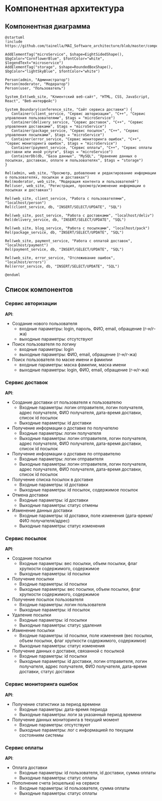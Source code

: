 # Компонентная архитектура
<!-- Состав и взаимосвязи компонентов системы между собой и внешними системами с указанием протоколов, ключевые технологии, используемые для реализации компонентов.
Диаграмма контейнеров C4 и текстовое описание. 
-->
## Компонентная диаграмма

```plantuml
@startuml
!include https://github.com/tainella/MAI_Software_architecture/blob/master/components.puml

AddElementTag("microService", $shape=EightSidedShape(), $bgColor="CornflowerBlue", $fontColor="white", $legendText="microservice")
AddElementTag("storage", $shape=RoundedBoxShape(), $bgColor="lightSkyBlue", $fontColor="white")

Person(admin, "Администратор")
Person(moderator, "Модератор")
Person(user, "Пользователь")

System_Ext(web_site, "Клиентский веб-сайт", "HTML, CSS, JavaScript, React", "Веб-интерфейс")

System_Boundary(conference_site, "Сайт сервиса доставки") {
   Container(client_service, "Сервис авторизации", "C++", "Сервис управления пользователями", $tags = "microService")    
   Container(delivery_service, "Сервис доставок", "C++", "Сервис управления доставками", $tags = "microService") 
   Container(package_service, "Сервис посылок", "C++", "Сервис управления посылками", $tags = "microService")
   Container(error_service, "Сервис мониторинга ошибок", "C++", "Сервис мониторинга ошибок", $tags = "microService")
   Container(payment_service, "Сервис оплаты", "C++", "Сервис оплаты доставки или иной услуги", $tags = "microService")   
   ContainerDb(db, "База данных", "MySQL", "Хранение данных о посылках, доставках, оплате и пользователях", $tags = "storage")
}

Rel(admin, web_site, "Просмотр, добавление и редактирование информации о пользователях, посылках и доставках")
Rel(moderator, web_site, "Модерация контента и пользователей")
Rel(user, web_site, "Регистрация, просмотр/изменение информации о посылках и доставках")

Rel(web_site, client_service, "Работа с пользователями", "localhost/person")
Rel(client_service, db, "INSERT/SELECT/UPDATE", "SQL")

Rel(web_site, post_service, "Работа с доставками", "localhost/deliv")
Rel(delivery_service, db, "INSERT/SELECT/UPDATE", "SQL")

Rel(web_site, blog_service, "Работа с посылками", "localhost/pack")
Rel(package_service, db, "INSERT/SELECT/UPDATE", "SQL")

Rel(web_site, payment_service, "Работа с оплатой доставок", "localhost/payment")
Rel(payment_service, db, "INSERT/SELECT/UPDATE", "SQL")

Rel(web_site, error_service, "Отслеживание ошибок", "localhost/errors")
Rel(error_service, db, "INSERT/SELECT/UPDATE", "SQL")

@enduml
```
## Список компонентов  

### Сервис авторизации
**API**:
-	Создание нового пользователя
      - входные параметры: login, пароль, ФИО, email, обращение (г-н/г-жа)
      - выходные параметры: отсутствуют
-	Поиск пользователя по логину
     - входные параметры:  login
     - выходные параметры: ФИО, email, обращение (г-н/г-жа)
-	Поиск пользователя по маске имени и фамилии
     - входные параметры: маска фамилии, маска имени
     - выходные параметры: login, ФИО, email, обращение (г-н/г-жа)

### Сервис доставок
**API**:
- Создание доставки от пользователя к пользователю
  - Входные параметры: логин отправителя, логин получателя, адрес получателя, ФИО получателя, дата-время доставки, список id посылок
  - Выходные параметры: id доставки
- Получение информации о доставке по получателю
  - Входные параметры: логин получателя
  - Выходные параметры: логин отправителя, логин получателя, адрес получателя, ФИО получателя, дата-время доставки, список id посылок
- Получение информации о доставке по отправителю
  - Входные параметры: логин отправителя
  - Выходные параметры: логин отправителя, логин получателя, адрес получателя, ФИО получателя, дата-время доставки, список id посылок
- Получение списка посылок в доставке
  - Входные параметры: id доставки
  - Выходные параметры: id посылок, содержимое посылок
- Отмена доставки
  - Входные параметры: id доставки
  - Выходные параметры: статус отмены
- Изменение данных доставки
  - Входные параметры: id доставки, поле изменения (дата-время/ФИО получателя/адрес)
  - Выходные параметры: статус изменения

### Сервис посылок
**API**:
- Создание посылки
  - Входные параметры: вес посылки, объем посылки, флаг хрупкости содержимого, содержимое 
  - Выходные параметры: id посылки
- Получение посылки
  - Входные параметры: id посылки
  - Выходные параметры: вес посылки, объем посылки, флаг хрупкости содержимого, содержимое
- Получение посылок пользователя
  - Входные параметры: логин пользователя
  - Выходные параметры: id посылок
- Удаление посылки
  - Входные параметры: id посылки
  - Выходные параметры: статус удаления
- Изменение посылки
  - Входные параметры: id посылки, поле изменения (вес посылки, объем посылки, флаг хрупкости содержимого, содержимое)
  - Выходные параметры: статус изменения
- Получение данных о доставке, связанной с посылкой
  - Входные параметры: id посылки
  - Выходные параметры: id доставки, логин отправителя, логин получателя, адрес получателя, ФИО получателя, дата-время доставки, статус доставки

### Сервис мониторинга ошибок
**API**:
- Получение статистики за период времени
  - Входные параметры: дата-время периода
  - Выходные параметры: логи за указанный период времени
- Получение данных мониторинга в текущий момент
  - Входные параметры: отсутствуют
  - Выходные параметры: лог с информацией по текущим состояниям системы

### Сервис оплаты
**API**:
- Оплата доставки
  - Входные параметры: id пользователя, id доставки, сумма оплаты
  - Выходные параметры: статус оплаты
- Пополнение счета (кошелька) на сервисе
  - Входные параметры: id пользователя, сумма оплаты
  - Выходные параметры: статус оплаты